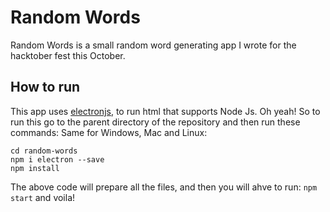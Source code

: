 # Random Words
Random Words is a small random word generating app I wrote for the hacktober fest this October.

## How to run
This app uses [electronjs](https://electronjs.org/), to run html that supports Node Js. Oh yeah! So to run this go to the parent directory of the repository and then run these commands: Same for Windows, Mac and Linux:
```
cd random-words 
npm i electron --save
npm install
```
The above code will prepare all the files, and then you will ahve to run:
`npm start`
and voila!
